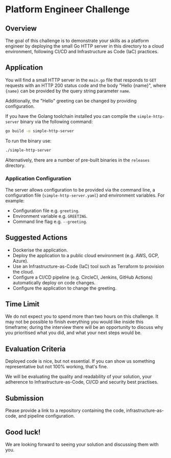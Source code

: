 # Platform Engineer Challenge

## Overview

The goal of this challenge is to demonstrate your skills as a platform engineer by deploying the small Go HTTP server in this directory to a cloud environment, following CI/CD and Infrastructure as Code (IaC) practices.

## Application

You will find a small HTTP server in the `main.go` file that responds to `GET` requests with an HTTP 200 status code and the body "Hello {name}", where `{name}` can be provided by the query string parameter `name`.

Additionally, the "Hello" greeting can be changed by providing configuration. 

If you have the Golang toolchain installed you can compile the `simple-http-server` binary via the following command:

```sh
go build -o simple-http-server
```

To run the binary use:

```sh
./simple-http-server
```

Alternatively, there are a number of pre-built binaries in the `releases` directory.

### Application Configuration

The server allows configuration to be provided via the command line, a configuration file (`simple-http-server.yaml`) and environment variables. For example:
* Configuration file e.g. `greeting`.
* Environment variable e.g. `GREETING`.
* Command line flag e.g. `--greeting`.

## Suggested Actions

- Dockerise the application.
- Deploy the application to a public cloud environment (e.g. AWS, GCP, Azure).
- Use an Infrastructure-as-Code (IaC) tool such as Terraform to provision the cloud.
- Configure a CI/CD pipeline (e.g. CircleCI, Jenkins, GitHub Actions) automatically deploy on code changes.
- Configure the application to change the greeting.

## Time Limit

We do not expect you to spend more than two hours on this challenge. It may not be possible to finish everything you would like inside this timeframe; during the interview there will be an opportunity to discuss why you prioritised what you did, and what your next steps would be.

## Evaluation Criteria

Deployed code is nice, but not essential. If you can show us something representative but not 100% working, that's fine. 

We will be evaluating the quality and readability of your solution, your adherence to Infrastructure-as-Code, CI/CD and security best practises.

## Submission

Please provide a link to a repository containing the code, infrastructure-as-code, and pipeline configuration.

## Good luck!

We are looking forward to seeing your solution and discussing them with you.
